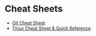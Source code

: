 # Cheat Sheets

  - [Git Cheat Sheet](https://education.github.com/git-cheat-sheet-education.pdf)
  - [Tmux Cheat Sheet &amp; Quick Reference](https://tmuxcheatsheet.com/)

<!--
  vim:  ft=markdown ic et norl wrap sw=4 sts=4:
  -->
